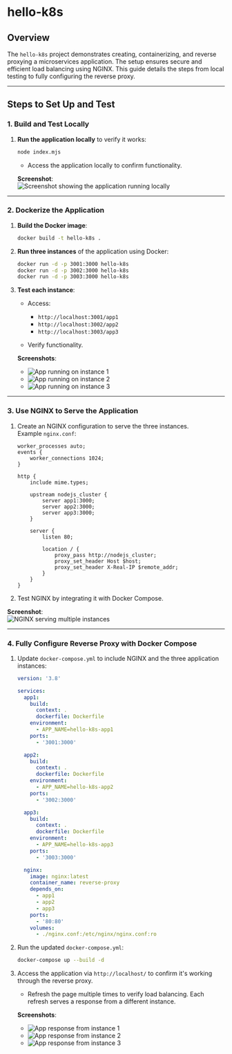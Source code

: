 # hello-k8s

## Overview

The `hello-k8s` project demonstrates creating, containerizing, and reverse proxying a microservices application. The setup ensures secure and efficient load balancing using NGINX. This guide details the steps from local testing to fully configuring the reverse proxy.

---

## Steps to Set Up and Test

### 1. Build and Test Locally

1. **Run the application locally** to verify it works:

   ```bash
   node index.mjs
   ```

   - Access the application locally to confirm functionality.

   **Screenshot**:  
   ![Screenshot showing the application running locally](https://github.com/user-attachments/assets/a53adbe3-3093-4cb1-bdc3-a46aa9cb06c6)

---

### 2. Dockerize the Application

1. **Build the Docker image**:

   ```bash
   docker build -t hello-k8s .
   ```

2. **Run three instances** of the application using Docker:

   ```bash
   docker run -d -p 3001:3000 hello-k8s
   docker run -d -p 3002:3000 hello-k8s
   docker run -d -p 3003:3000 hello-k8s
   ```

3. **Test each instance**:

   - Access:

     - `http://localhost:3001/app1`
     - `http://localhost:3002/app2`
     - `http://localhost:3003/app3`

   - Verify functionality.

   **Screenshots**:

   - ![App running on instance 1](https://github.com/user-attachments/assets/e6172d24-d7a1-4b4f-b766-31524128fdd6)
   - ![App running on instance 2](https://github.com/user-attachments/assets/7e28bfe7-0464-45c7-826b-82917d025543)
   - ![App running on instance 3](https://github.com/user-attachments/assets/dba43f9f-3de9-4721-8dc5-6a24b6f1ceed)

---

### 3. Use NGINX to Serve the Application

1. Create an NGINX configuration to serve the three instances.  
   Example `nginx.conf`:

   ```nginx
   worker_processes auto;
   events {
       worker_connections 1024;
   }

   http {
       include mime.types;

       upstream nodejs_cluster {
           server app1:3000;
           server app2:3000;
           server app3:3000;
       }

       server {
           listen 80;

           location / {
               proxy_pass http://nodejs_cluster;
               proxy_set_header Host $host;
               proxy_set_header X-Real-IP $remote_addr;
           }
       }
   }
   ```

2. Test NGINX by integrating it with Docker Compose.

**Screenshot**:  
![NGINX serving multiple instances](https://github.com/user-attachments/assets/213a7dde-a81e-45fd-af64-4ce51d5d33aa)

---

### 4. Fully Configure Reverse Proxy with Docker Compose

1. Update `docker-compose.yml` to include NGINX and the three application instances:

   ```yaml
   version: '3.8'

   services:
     app1:
       build:
         context: .
         dockerfile: Dockerfile
       environment:
         - APP_NAME=hello-k8s-app1
       ports:
         - '3001:3000'

     app2:
       build:
         context: .
         dockerfile: Dockerfile
       environment:
         - APP_NAME=hello-k8s-app2
       ports:
         - '3002:3000'

     app3:
       build:
         context: .
         dockerfile: Dockerfile
       environment:
         - APP_NAME=hello-k8s-app3
       ports:
         - '3003:3000'

     nginx:
       image: nginx:latest
       container_name: reverse-proxy
       depends_on:
         - app1
         - app2
         - app3
       ports:
         - '80:80'
       volumes:
         - ./nginx.conf:/etc/nginx/nginx.conf:ro
   ```

2. Run the updated `docker-compose.yml`:

   ```bash
   docker-compose up --build -d
   ```

3. Access the application via `http://localhost/` to confirm it's working through the reverse proxy.

   - Refresh the page multiple times to verify load balancing. Each refresh serves a response from a different instance.

   **Screenshots**:

   - ![App response from instance 1](https://github.com/user-attachments/assets/1a7fc011-d51b-4da7-81ca-bb1519c7564e)
   - ![App response from instance 2](https://github.com/user-attachments/assets/187e1296-5cb0-4b7c-8a7f-b1f3b1f7d4f5)
   - ![App response from instance 3](https://github.com/user-attachments/assets/213a7dde-a81e-45fd-af64-4ce51d5d33aa)

<!-- need ssl certificate for make it secured  -->

